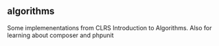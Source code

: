 algorithms
----------

Some implemenentations from CLRS Introduction to Algorithms.
Also for learning about composer and phpunit
